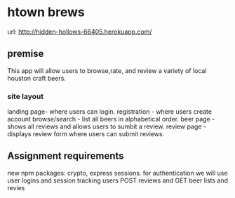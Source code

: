 # htown brews
url: http://hidden-hollows-66405.herokuapp.com/
## premise
This app will allow users to browse,rate, and review a variety of local houston craft beers.
### site layout
landing page- where users can login.
registration - where users create account 
browse/search - list all beers in alphabetical order.
beer page - shows all reviews and allows users to sumbit a review.
review page - displays review form where users can submit reviews.
## Assignment requirements
new npm packages: crypto, express sessions.
for authentication we will use user logins and session tracking
users POST reviews and GET beer lists and revies
